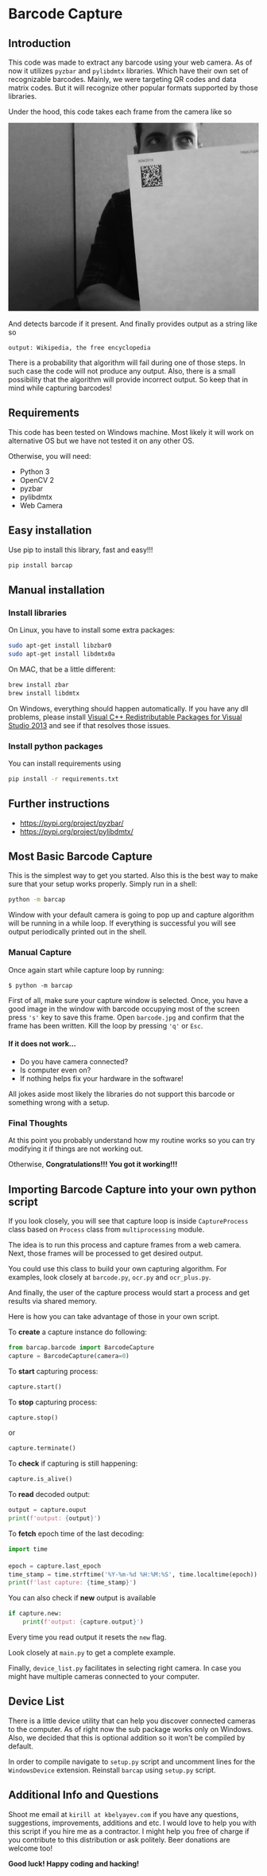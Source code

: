 # Barcode Capture

## Introduction
This code was made to extract any barcode using your web camera.
As of now it utilizes `pyzbar` and `pylibdmtx` libraries. Which have their own set of
recognizable barcodes. Mainly, we were targeting QR codes and data matrix codes. But it will
recognize other popular formats supported by those libraries.

Under the hood, this code takes each frame from the camera like so

![Web Camera Frame](https://raw.githubusercontent.com/Barmaley13/BarcodeCapture/master/images/barcode1.jpg)

And detects barcode if it present.
And finally provides output as a string like so
```
output: Wikipedia, the free encyclopedia
```

There is a probability that algorithm will fail during one of those steps. In such case the code will not 
produce any output. Also, there is a small possibility that the algorithm will provide incorrect output. So keep 
that in mind while capturing barcodes!

## Requirements
This code has been tested on Windows machine. Most likely it will work on alternative OS but we have not
tested it on any other OS.

Otherwise, you will need:

* Python 3
* OpenCV 2
* pyzbar
* pylibdmtx
* Web Camera

## Easy installation
Use pip to install this library, fast and easy!!!
```bash
pip install barcap
```

## Manual installation
### Install libraries
On Linux, you have to install some extra packages:
```bash
sudo apt-get install libzbar0
sudo apt-get install libdmtx0a
```

On MAC, that be a little different:
```bash
brew install zbar
brew install libdmtx
```

On Windows, everything should happen automatically. 
If you have any dll problems, please install 
[Visual C++ Redistributable Packages for Visual Studio 2013](https://www.microsoft.com/en-US/download/details.aspx?id=40784)
and see if that resolves those issues.

### Install python packages
You can install requirements using
```bash
pip install -r requirements.txt
```

## Further instructions
* https://pypi.org/project/pyzbar/
* https://pypi.org/project/pylibdmtx/


## Most Basic Barcode Capture
This is the simplest way to get you started. Also this is the best way to make sure that your setup works properly.
Simply run in a shell:

```bash
python -m barcap
```

Window with your default camera is going to pop up and capture algorithm will be running in a while loop.
If everything is successful you will see output periodically printed out in the shell.

### Manual Capture
Once again start while capture loop by running:
```
$ python -m barcap
```

First of all, make sure your capture window is selected.
Once, you have a good image in the window with barcode occupying most of the screen press `'s'` key to save this frame.
Open `barcode.jpg` and confirm that the frame has been written. Kill the loop by pressing `'q'` or `Esc`.

#### If it does not work...
* Do you have camera connected?
* Is computer even on?
* If nothing helps fix your hardware in the software!

All jokes aside most likely the libraries do not support this barcode or something wrong with a setup.

### Final Thoughts
At this point you probably understand how my routine works so you can try modifying it if things are not working out. 

Otherwise, **Congratulations!!! You got it working!!!**
 
## Importing Barcode Capture into your own python script
If you look closely, you will see that capture loop is inside `CaptureProcess` class based on `Process` class 
from `multiprocessing` module.

The idea is to run this process and capture frames from a web camera.
Next, those frames will be processed to get desired output.

You could use this class to build your own capturing algorithm.
For examples, look closely at `barcode.py`, `ocr.py` and `ocr_plus.py`.

And finally, the user of the capture process would start a process and
get results via shared memory.

Here is how you can take advantage of those in your own script.

To **create** a capture instance do following:
```python
from barcap.barcode import BarcodeCapture     
capture = BarcodeCapture(camera=0)
```

To **start** capturing process:
```python
capture.start()
```

To **stop** capturing process:
```python
capture.stop()
```
or
```python
capture.terminate()
```

To **check** if capturing is still happening:
```python
capture.is_alive()
```

To **read** decoded output:
```python
output = capture.ouput
print(f'output: {output}')
```

To **fetch** epoch time of the last decoding:
```python
import time

epoch = capture.last_epoch
time_stamp = time.strftime('%Y-%m-%d %H:%M:%S', time.localtime(epoch))
print(f'last capture: {time_stamp}')
```

You can also check if **new** output is available
```python
if capture.new:
    print(f'output: {capture.output}')
```
Every time you read output it resets the `new` flag.

Look closely at `main.py` to get a complete example.

Finally, `device_list.py` facilitates in selecting right camera. In case
you might have multiple cameras connected to your computer.

## Device List
There is a little device utility that can help you discover connected cameras to the
computer. As of right now the sub package works only on Windows. Also, we decided
that this is optional addition so it won't be compiled by default.

In order to compile navigate to `setup.py` script and uncomment lines for the
`WindowsDevice` extension. Reinstall `barcap` using `setup.py` script.

## Additional Info and Questions

Shoot me email at `kirill at kbelyayev.com` if you have any questions, suggestions, improvements, additions and etc.
I would love to help you with this script if you hire me as a contractor. I might help you free of charge if 
you contribute to this distribution or ask politely. Beer donations are welcome too!

**Good luck! Happy coding and hacking!**
